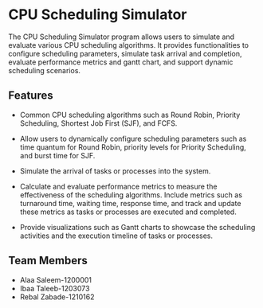 # CPU Scheduling Simulator

The CPU Scheduling Simulator program allows users to simulate and evaluate various CPU scheduling algorithms. It provides functionalities to configure scheduling parameters, simulate task arrival and completion, evaluate performance metrics and gantt chart, and support dynamic scheduling scenarios.

## Features

- Common CPU scheduling algorithms such as Round Robin, Priority Scheduling, Shortest Job First (SJF), and FCFS.

- Allow users to dynamically configure scheduling parameters such as time quantum for Round Robin, priority levels for Priority Scheduling, and burst time for SJF.

- Simulate the arrival of tasks or processes into the system. 

- Calculate and evaluate performance metrics to measure the effectiveness of the scheduling algorithms. Include metrics such as turnaround time, waiting time, response time, and track and update these metrics as tasks or processes are executed and completed.

- Provide visualizations such as Gantt charts to showcase the scheduling activities and the execution timeline of tasks or processes.

## Team Members
* Alaa Saleem-1200001
* Ibaa Taleeb-1203073
* Rebal Zabade-1210162
